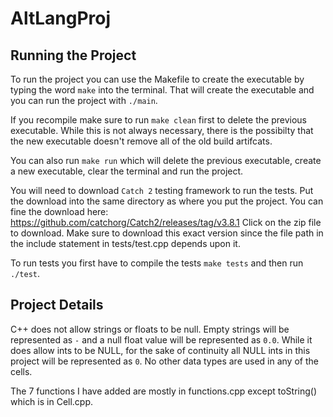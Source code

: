 # AltLangProj

## Running the Project

To run the project you can use the Makefile to create the executable by typing the word `make` 
into the terminal. That will create the executable and you can run the project with `./main`. 

If you recompile make sure to run `make clean` first to delete the previous executable. While this 
is not always necessary, there is the possibilty that the new executable doesn't remove all of the 
old build artifcats. 

You can also run `make run` which will delete the previous executable, create a new executable, 
clear the terminal and run the project.

You will need to download `Catch 2` testing framework to run the tests. Put the download into the 
same directory as where you put the project. You can fine the download here: 
https://github.com/catchorg/Catch2/releases/tag/v3.8.1
Click on the zip file to download. Make sure to download this exact version since the file path 
in the include statement in tests/test.cpp depends upon it. 

To run tests you first have to compile the tests `make tests` and then run `./test`.

## Project Details

C++ does not allow strings or floats to be null. Empty strings will be represented as `-` and a 
null float value will be represented as `0.0`. While it does allow ints to be NULL, for the sake 
of continuity all NULL ints in this project will be represented as `0`. No other data types are 
used in any of the cells.

The 7 functions I have added are mostly in functions.cpp except toString() which is in Cell.cpp.